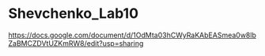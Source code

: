# Shevchenko_Lab10
https://docs.google.com/document/d/1OdMta03hCWyRaKAbEASmea0w8lbZaBMCZDVtUZKmRW8/edit?usp=sharing
